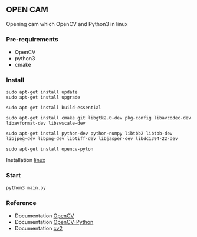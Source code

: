 ## OPEN CAM
Opening cam which OpenCV and Python3 in linux 
### Pre-requirements
* OpenCV
* python3
* cmake

### Install
~~~linux
sudo apt-get install update
sudo apt-get install upgrade

sudo apt-get install build-essential

sudo apt-get install cmake git libgtk2.0-dev pkg-config libavcodec-dev libavformat-dev libswscale-dev

sudo apt-get install python-dev python-numpy libtbb2 libtbb-dev libjpeg-dev libpng-dev libtiff-dev libjasper-dev libdc1394-22-dev

sudo apt-get install opencv-pyton
~~~
Installation 
[linux](https://docs.opencv.org/3.3.0/d7/d9f/tutorial_linux_install.html)

### Start

~~~python
python3 main.py
~~~

### Reference

* Documentation [OpenCV](https://docs.opencv.org/)
* Documentation [OpenCV-Python](https://docs.opencv.org/3.0-beta/doc/py_tutorials/py_gui/py_video_display/py_video_display.html)
* Documentation [cv2](https://pypi.org/project/opencv-python/)

